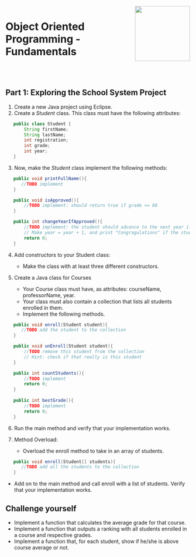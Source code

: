 
<img align="right" width="150" height="150" src="https://media-exp1.licdn.com/dms/image/C4E0BAQF7BYCCZt5epw/company-logo_200_200/0?e=2159024400&v=beta&t=qUAFP9bUgBEEXGVQYpUXW1J_OiP8e0r4rFBpqp8OrxA">

# Object Oriented Programming - Fundamentals

 <br/>
 <br/>
 
 
 ## Part 1: Exploring the School System Project
 
 1. Create a new Java project using Eclipse.
 2. Create a *Student* class. This class must have the following attributes:

 ```java
    public class Student {
        String firstName;
        String lastName;
        int registration;
        int grade;
        int year;
    }
 ```

3. Now, make the *Student* class implement the following methods:

 
 ```java
    public void printFullName(){
       //TODO implement
    }

    public void isApproved(){
        //TODO implement: should return true if grade >= 60
    }

    public int changeYearIfApproved(){
        //TODO implement: the student should advance to the next year if he/she grade is >= 60
        // Make year = year + 1, and print "Congragulations" if the student has been approved
        return 0;
    }
 ```
 
4. Add constructors to your Student class:

    * Make the class with at least three different constructors.

5. Create a Java class for Courses

    * Your Course class must have, as attributes: courseName, professorName, year.
    * Your class must also contain a collection that lists all students enrolled in them.
    * Implement the following methods.

 
 ```java
    public void enroll(Student student){
       //TODO add the student to the collection
    }

    public void unEnroll(Student student){
        //TODO remove this student from the collection
        // Hint: check if that really is this student
    }

    public int countStudents(){
        //TODO implement
        return 0;
    }
    
    public int bestGrade(){
        //TODO implement
        return 0;
    }
 ```

6. Run the main method and verify that your implementation works.

7. Method Overload:
    * Overload the enroll method to take in an array of students.

 ```java
    public void enroll(Student[] students){
       //TODO add all the students to the collection
    }
 ```
  * Add on to the main method and call enroll with a list of students. Verify that your implementation works.

## Challenge yourself

* Implement a function that calculates the average grade for that course.
* Implement a function that outputs a ranking with all students enrolled in a course and respective grades.
* Implement a function that, for each student, show if he/she is above course average or not.